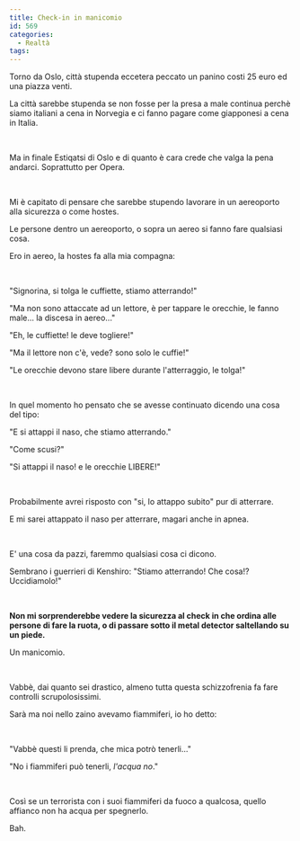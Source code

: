 ```yaml
---
title: Check-in in manicomio
id: 569
categories:
  - Realtà
tags:
---
```


Torno da Oslo, città stupenda eccetera peccato un panino costi 25 euro ed una piazza venti.

La città sarebbe stupenda se non fosse per la presa a male continua perchè siamo italiani a cena in Norvegia e ci fanno pagare come giapponesi a cena in Italia.

&nbsp;

Ma in finale Estiqatsi di Oslo e di quanto è cara crede che valga la pena andarci. Soprattutto per Opera.

&nbsp;

Mi è capitato di pensare che sarebbe stupendo lavorare in un aereoporto alla sicurezza o come hostes.

Le persone dentro un aereoporto, o sopra un aereo si fanno fare qualsiasi cosa.

Ero in aereo, la hostes fa alla mia compagna:

&nbsp;

"Signorina, si tolga le cuffiette, stiamo atterrando!"

"Ma non sono attaccate ad un lettore, è per tappare le orecchie, le fanno male... la discesa in aereo..."

"Eh, le cuffiette! le deve togliere!"

"Ma il lettore non c'è, vede? sono solo le cuffie!"

"Le orecchie devono stare libere durante l'atterraggio, le tolga!"

&nbsp;

In quel momento ho pensato che se avesse continuato dicendo una cosa del tipo:

"E si attappi il naso, che stiamo atterrando."

"Come scusi?"

"Si attappi il naso! e le orecchie LIBERE!"

&nbsp;

Probabilmente avrei risposto con "si, lo attappo subito" pur di atterrare.

E mi sarei attappato il naso per atterrare, magari anche in apnea.

&nbsp;

E' una cosa da pazzi, faremmo qualsiasi cosa ci dicono.

Sembrano i guerrieri di Kenshiro: "Stiamo atterrando! Che cosa!? Uccidiamolo!"

&nbsp;

**Non mi sorprenderebbe vedere la sicurezza al check in che ordina alle persone di fare la ruota, o di passare sotto il metal detector saltellando su un piede.**

Un manicomio.

&nbsp;

Vabbè, dai quanto sei drastico, almeno tutta questa schizzofrenia fa fare controlli scrupolosissimi.

Sarà ma noi nello zaino avevamo fiammiferi, io ho detto:

&nbsp;

"Vabbè questi li prenda, che mica potrò tenerli..."

"No i fiammiferi può tenerli, _l'acqua no_."

&nbsp;

Così se un terrorista con i suoi fiammiferi da fuoco a qualcosa, quello affianco non ha acqua per spegnerlo.

Bah.